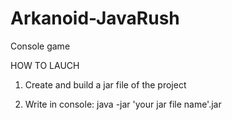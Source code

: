 # Arkanoid-JavaRush
Console game

HOW TO LAUCH

1. Create and build a jar file of the project

2. Write in console: java -jar 'your jar file name'.jar
